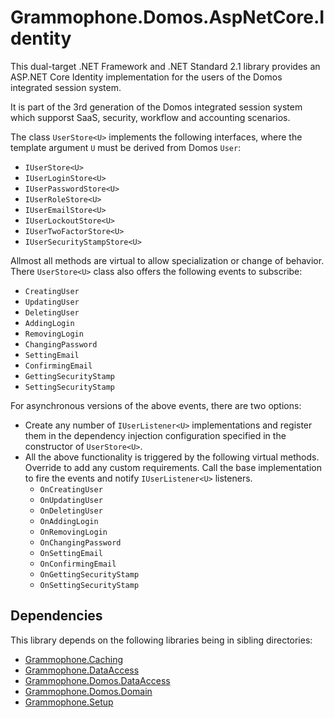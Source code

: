 # Grammophone.Domos.AspNetCore.Identity
This dual-target .NET Framework and .NET Standard 2.1 library provides an
ASP.NET Core Identity implementation for the users of the
Domos integrated session system.

It is part of the 3rd generation of the Domos integrated session
system which supporst SaaS, security, workflow and accounting scenarios.

The class `UserStore<U>` implements the following interfaces,
where the template argument `U` must be derived from Domos `User`:

* `IUserStore<U>`
* `IUserLoginStore<U>`
* `IUserPasswordStore<U>`
* `IUserRoleStore<U>`
* `IUserEmailStore<U>`
* `IUserLockoutStore<U>`
* `IUserTwoFactorStore<U>`
* `IUserSecurityStampStore<U>`

Allmost all methods are virtual to allow specialization or change of
behavior. There `UserStore<U>` class also offers the
following events to subscribe:
* `CreatingUser`
* `UpdatingUser`
* `DeletingUser`
* `AddingLogin`
* `RemovingLogin`
* `ChangingPassword`
* `SettingEmail`
* `ConfirmingEmail`
* `GettingSecurityStamp`
* `SettingSecurityStamp`

For asynchronous versions of the above events, there are two options:
* Create any number of
`IUserListener<U>` implementations
and register them in the dependency injection configuration specified in
the constructor of `UserStore<U>`.
* All the above functionality is triggered by the following virtual
methods. Override to add any custom requirements. Call the base
implementation to fire the events and notify `IUserListener<U>` listeners.
    * `OnCreatingUser`
    * `OnUpdatingUser`
    * `OnDeletingUser`
    * `OnAddingLogin`
    * `OnRemovingLogin`
    * `OnChangingPassword`
    * `OnSettingEmail`
    * `OnConfirmingEmail`
    * `OnGettingSecurityStamp`
    * `OnSettingSecurityStamp`

## Dependencies

This library depends on the following libraries being in
sibling directories:

* [Grammophone.Caching](https://github.com/grammophone/Grammophone.Caching)
* [Grammophone.DataAccess](https://github.com/grammophone/Grammophone.DataAccess)
* [Grammophone.Domos.DataAccess](https://github.com/grammophone/Grammophone.Domos.DataAccess)
* [Grammophone.Domos.Domain](https://github.com/grammophone/Grammophone.Domos.Domain)
* [Grammophone.Setup](https://github.com/grammophone/Grammophone.Setup)